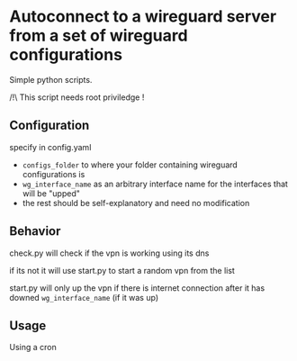 # Autoconnect to a wireguard server from a set of wireguard configurations

Simple python scripts. 

 /!\ This script needs root priviledge !

## Configuration

specify in config.yaml
- `configs_folder` to where your folder containing wireguard configurations is
- `wg_interface_name` as an arbitrary interface name for the interfaces that will be "upped" 
- the rest should be self-explanatory and need no modification

## Behavior

check.py will check if the vpn is working using its dns

if its not it will use start.py to start a random vpn from the list

start.py will only up the vpn if there is internet connection after it has downed `wg_interface_name` (if it was up)

## Usage

Using a cron

